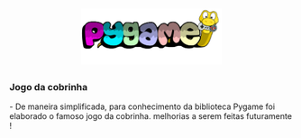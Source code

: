 <h1 align="center">
    <img src="./pygame.png" width="250px" />
  </a>
</h1>
<h3>Jogo da cobrinha</h3>
<p> - De maneira simplificada, para conhecimento da biblioteca Pygame foi elaborado o famoso jogo da cobrinha. melhorias a serem feitas futuramente ! </p>
